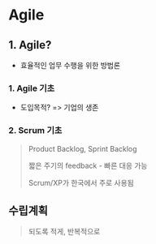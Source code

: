 # Agile

## 1. Agile?

* 효율적인 업무 수행을 위한 방법론

### 1. Agile 기초

* 도입목적? => 기업의 생존

### 2. Scrum 기초

> Product Backlog, Sprint Backlog
>
> 짧은 주기의 feedback - 빠른 대응 가능
>
> Scrum/XP가 한국에서 주로 사용됨

## 수립계획

> 되도록 적게, 반복적으로
>
> 